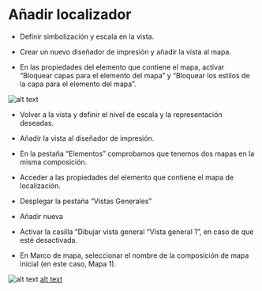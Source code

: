 # Añadir localizador

- Definir simbolización y escala en la vista. 

- Crear un nuevo diseñador de impresión y añadir la vista al mapa.

- En las propiedades del elemento que contiene el mapa, activar “Bloquear capas para el elemento del mapa” y “Bloquear los estilos de la capa para el elemento del mapa”.

![alt text](img/bloquear.PNG)

- Volver a la vista y definir el nivel de escala y la representación deseadas.

- Añadir la vista al diseñador de impresión.

- En la pestaña “Elementos” comprobamos que tenemos dos mapas en la misma composición.

- Acceder a las propiedades del elemento que contiene el mapa de localización.

- Desplegar la pestaña “Vistas Generales”

- Añadir nueva

- Activar la casilla “Dibujar vista general “Vista general 1”, en caso de que esté desactivada.

- En Marco de mapa, seleccionar el nombre de la composición de mapa inicial (en este caso, Mapa 1).

![alt text](img/localizador.PNG) [alt text](7.3.Añadir_localizador.md)
